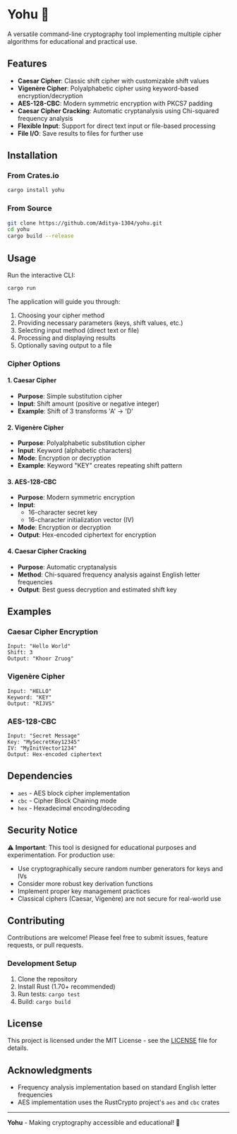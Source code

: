 # Yohu 🔐

A versatile command-line cryptography tool implementing multiple cipher algorithms for educational and practical use.

## Features

- **Caesar Cipher**: Classic shift cipher with customizable shift values
- **Vigenère Cipher**: Polyalphabetic cipher using keyword-based encryption/decryption
- **AES-128-CBC**: Modern symmetric encryption with PKCS7 padding
- **Caesar Cipher Cracking**: Automatic cryptanalysis using Chi-squared frequency analysis
- **Flexible Input**: Support for direct text input or file-based processing
- **File I/O**: Save results to files for further use

## Installation

### From Crates.io 
```bash
cargo install yohu
```

### From Source
```bash
git clone https://github.com/Aditya-1304/yohu.git
cd yohu
cargo build --release
```

## Usage

Run the interactive CLI:
```bash
cargo run
```

The application will guide you through:
1. Choosing your cipher method
2. Providing necessary parameters (keys, shift values, etc.)
3. Selecting input method (direct text or file)
4. Processing and displaying results
5. Optionally saving output to a file

### Cipher Options

#### 1. Caesar Cipher
- **Purpose**: Simple substitution cipher
- **Input**: Shift amount (positive or negative integer)
- **Example**: Shift of 3 transforms 'A' → 'D'

#### 2. Vigenère Cipher
- **Purpose**: Polyalphabetic substitution cipher
- **Input**: Keyword (alphabetic characters)
- **Mode**: Encryption or decryption
- **Example**: Keyword "KEY" creates repeating shift pattern

#### 3. AES-128-CBC
- **Purpose**: Modern symmetric encryption
- **Input**: 
  - 16-character secret key
  - 16-character initialization vector (IV)
- **Mode**: Encryption or decryption
- **Output**: Hex-encoded ciphertext for encryption

#### 4. Caesar Cipher Cracking
- **Purpose**: Automatic cryptanalysis
- **Method**: Chi-squared frequency analysis against English letter frequencies
- **Output**: Best guess decryption and estimated shift key

## Examples

### Caesar Cipher Encryption
```
Input: "Hello World"
Shift: 3
Output: "Khoor Zruog"
```

### Vigenère Cipher
```
Input: "HELLO"
Keyword: "KEY"
Output: "RIJVS"
```

### AES-128-CBC
```
Input: "Secret Message"
Key: "MySecretKey12345"
IV: "MyInitVector1234"
Output: Hex-encoded ciphertext
```

## Dependencies

- `aes` - AES block cipher implementation
- `cbc` - Cipher Block Chaining mode
- `hex` - Hexadecimal encoding/decoding

## Security Notice

⚠️ **Important**: This tool is designed for educational purposes and experimentation. For production use:

- Use cryptographically secure random number generators for keys and IVs
- Consider more robust key derivation functions
- Implement proper key management practices
- Classical ciphers (Caesar, Vigenère) are not secure for real-world use

## Contributing

Contributions are welcome! Please feel free to submit issues, feature requests, or pull requests.

### Development Setup

1. Clone the repository
2. Install Rust (1.70+ recommended)
3. Run tests: `cargo test`
4. Build: `cargo build`

## License

This project is licensed under the MIT License - see the [LICENSE](LICENSE) file for details.

## Acknowledgments

- Frequency analysis implementation based on standard English letter frequencies
- AES implementation uses the RustCrypto project's `aes` and `cbc` crates

---

**Yohu** - Making cryptography accessible and educational! 🚀